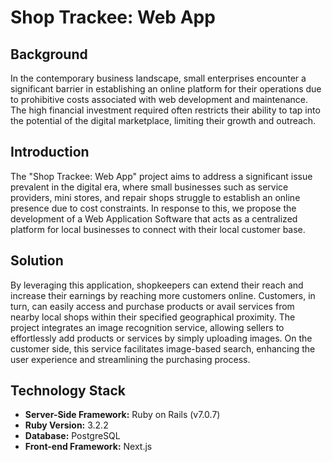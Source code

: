 # Shop Trackee: Web App

## Background

In the contemporary business landscape, small enterprises encounter a significant barrier in establishing an online platform for their operations due to prohibitive costs associated with web development and maintenance. The high financial investment required often restricts their ability to tap into the potential of the digital marketplace, limiting their growth and outreach.

## Introduction

The "Shop Trackee: Web App" project aims to address a significant issue prevalent in the digital era, where small businesses such as service providers, mini stores, and repair shops struggle to establish an online presence due to cost constraints. In response to this, we propose the development of a Web Application Software that acts as a centralized platform for local businesses to connect with their local customer base.

## Solution

By leveraging this application, shopkeepers can extend their reach and increase their earnings by reaching more customers online. Customers, in turn, can easily access and purchase products or avail services from nearby local shops within their specified geographical proximity. The project integrates an image recognition service, allowing sellers to effortlessly add products or services by simply uploading images. On the customer side, this service facilitates image-based search, enhancing the user experience and streamlining the purchasing process.

## Technology Stack

- **Server-Side Framework:** Ruby on Rails (v7.0.7)
- **Ruby Version:** 3.2.2
- **Database:** PostgreSQL
- **Front-end Framework:** Next.js
